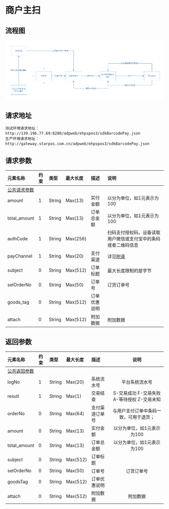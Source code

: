 # 商户主扫

## 流程图

![](/assets/doc-pic4-5.png)

## 请求地址

```
测试环境请求地址：http://139.196.77.69:8280/adpweb/ehpspos3/sdkBarcodePay.json
生产环境请求地址：http://gateway.starpos.com.cn/adpweb/ehpspos3/sdkBarcodePay.json
```

## 请求参数

| **元素名称** | **约束** | **类型** | **最大长度** | **描述** | **说明** |
| :--- | :--- | :--- | :--- | :--- | :--- |
| [公共请求参数](/scanAPI/public-parameter.md) |  |  |  |  |  |
| amount | 1 | String | Max\(13\) | 实付金额 | 以分为单位，如1元表示为100 |
| total\_amount | 1 | String | Max\(13\) | 订单总金额 | 以分为单位，如1元表示为100 |
| authCode | 1 | String | Max\(256\) |  | 扫码支付授权码，设备读取用户微信或支付宝中的条码或者二维码信息 |
| payChannel | 1 | String | Max\(20\) | 支付渠道 | 详见[附录](/scanAPI/appendix.md) |
| subject | 0 | String | Max\(512\) | 订单标题 | 最大长度限制的是字节 |
| selOrderNo | 0 | String | Max\(50\) | 订单号 | 订货订单号 |
| goods\_tag | 0 | String | Max\(512\) | 订单优惠说明 |  |
| attach | 0 | String | Max\(512\) | 附加数据 | 附加数据 |

## 返回参数

| **元素名称** | **约束** | **类型** | **最大长度** | **描述** | **说明** |
| :--- | :--- | :--- | :--- | :--- | :---: |
| [公共返回参数](/scanAPI/public-parameter.md) |  |  |  |  |  |
| logNo | 1 | String | Max\(20\) | 系统流水号 | 平台系统流水号 |
| result | 1 | String | Max\(1\) | 交易结查 | S-交易成功           F-交易失败         A-等待授权        Z-交易未知 |
| orderNo | 0 | String | Max\(64\) | 支付渠道订单号 | 与用户支付订单中条码一致，可用于退货； |
| amount | 0 | String | Max\(13\) | 实付金额 | 以分为单位，如1元表示为100 |
| total\_amount | 0 | String | Max\(13\) | 订单总金额 | 以分为单位，如1元表示为100 |
| subject | 0 | String | Max\(512\) | 订单标题 |  |
| selOrderNo | 0 | String | Max\(50\) | 订单号 | 订货订单号 |
| goodsTag | 0 | String | Max\(512\) | 订单优惠说明 |  |
| attach | 0 | String | Max\(512\) | 附加数据 | 附加数据 |



